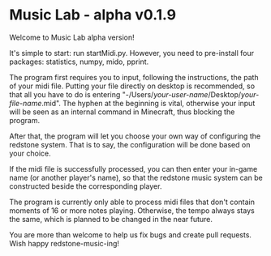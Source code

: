 # Music Lab - alpha v0.1.9

Welcome to Music Lab alpha version!

It's simple to start: run startMidi.py. However, you need to pre-install four packages: statistics, numpy, mido, pprint.

The program first requires you to input, following the instructions, the path of your midi file. Putting your file directly on desktop is recommended, so that all you have to do is entering "-/Users/*your-user-name*/Desktop/*your-file-name*.mid". The hyphen at the beginning is vital, otherwise your input will be seen as an internal command in Minecraft, thus blocking the program.

After that, the program will let you choose your own way of configuring the redstone system. That is to say, the configuration will be done based on your choice.

If the midi file is successfully processed, you can then enter your in-game name (or another player's name), so that the redstone music system can be constructed beside the corresponding player.

The program is currently only able to process midi files that don't contain moments of 16 or more notes playing. Otherwise, the tempo always stays the same, which is planned to be changed in the near future.

You are more than welcome to help us fix bugs and create pull requests. Wish happy redstone-music-ing!
